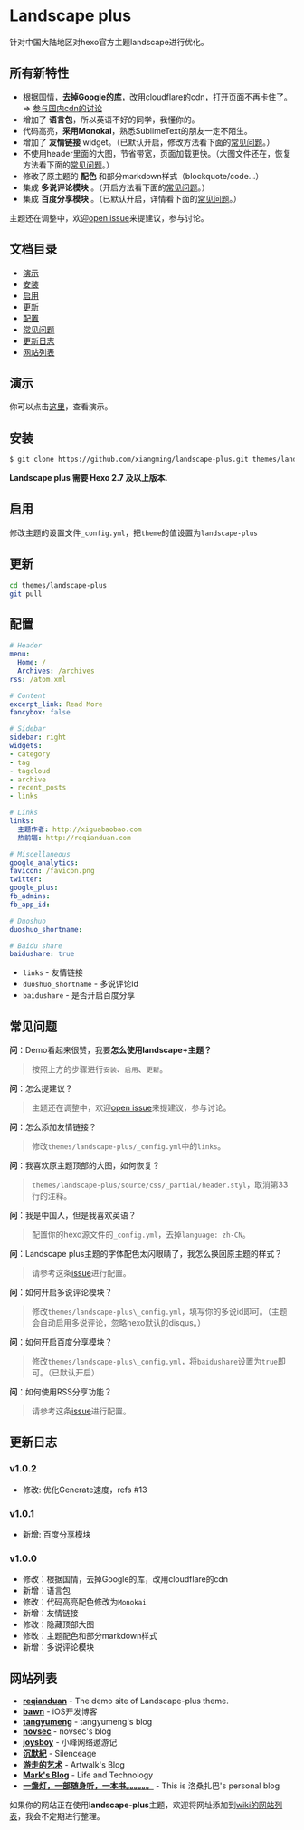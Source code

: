 # Landscape plus

针对中国大陆地区对hexo官方主题landscape进行优化。

## 所有新特性

+ 根据国情，**去掉Google的库**，改用cloudflare的cdn，打开页面不再卡住了。=> [参与国内cdn的讨论](https://github.com/xiangming/landscape-plus/issues/3)
+ 增加了 **语言包**，所以英语不好的同学，我懂你的。
+ 代码高亮，**采用Monokai**，熟悉SublimeText的朋友一定不陌生。
+ 增加了 **友情链接** widget。（已默认开启，修改方法看下面的[常见问题](#常见问题)。）
+ 不使用header里面的大图，节省带宽，页面加载更快。（大图文件还在，恢复方法看下面的[常见问题](#常见问题)。）
+ 修改了原主题的 **配色** 和部分markdown样式（blockquote/code...）
+ 集成 **多说评论模块** 。（开启方法看下面的[常见问题](#常见问题)。）
+ 集成 **百度分享模块** 。（已默认开启，详情看下面的[常见问题](#常见问题)。）

主题还在调整中，欢迎[open issue](https://github.com/xiangming/landscape-plus/issues/new)来提建议，参与讨论。

## 文档目录

+ [演示](#演示)
+ [安装](#安装)
+ [启用](#启用)
+ [更新](#更新)
+ [配置](#配置)
+ [常见问题](#常见问题)
+ [更新日志](#更新日志)
+ [网站列表](#网站列表)

## 演示

你可以点击[这里](http://reqianduan.com/)，查看演示。

## 安装

``` bash
$ git clone https://github.com/xiangming/landscape-plus.git themes/landscape-plus
```
**Landscape plus 需要 Hexo 2.7 及以上版本.**

## 启用

修改主题的设置文件`_config.yml`，把`theme`的值设置为`landscape-plus`

## 更新

``` bash
cd themes/landscape-plus
git pull
```

## 配置

```yml
# Header
menu:
  Home: /
  Archives: /archives
rss: /atom.xml

# Content
excerpt_link: Read More
fancybox: false

# Sidebar
sidebar: right
widgets:
- category
- tag
- tagcloud
- archive
- recent_posts
- links

# Links
links:
  主题作者: http://xiguabaobao.com
  热前端: http://reqianduan.com

# Miscellaneous
google_analytics:
favicon: /favicon.png
twitter:
google_plus:
fb_admins: 
fb_app_id:

# Duoshuo
duoshuo_shortname: 

# Baidu share
baidushare: true
```

+ `links` - 友情链接
+ `duoshuo_shortname` - 多说评论id
+ `baidushare` - 是否开启百度分享

## 常见问题

**问**：Demo看起来很赞，我要**怎么使用landscape+主题？**
> 按照上方的步骤进行`安装`、`启用`、`更新`。

**问**：怎么提建议？
> 主题还在调整中，欢迎[open issue](https://github.com/xiangming/landscape-plus/issues/new)来提建议，参与讨论。

**问**：怎么添加友情链接？
> 修改`themes/landscape-plus/_config.yml`中的`links`。

**问**：我喜欢原主题顶部的大图，如何恢复？
> `themes/landscape-plus/source/css/_partial/header.styl`，取消第33行的注释。

**问**：我是中国人，但是我喜欢英语？
> 配置你的hexo源文件的`_config.yml`，去掉`language: zh-CN`。

**问**：Landscape plus主题的字体配色太闪眼睛了，我怎么换回原主题的样式？
> 请参考这条[issue](https://github.com/xiangming/landscape-plus/issues/13)进行配置。

**问**：如何开启多说评论模块？
> 修改`themes/landscape-plus\_config.yml`，填写你的多说id即可。（主题会自动启用多说评论，忽略hexo默认的disqus。）

**问**：如何开启百度分享模块？
> 修改`themes/landscape-plus\_config.yml`，将`baidushare`设置为`true`即可。（已默认开启）

**问**：如何使用RSS分享功能？
> 请参考这条[issue](https://github.com/xiangming/landscape-plus/issues/31)进行配置。

## 更新日志

### v1.0.2
+ 修改: 优化Generate速度，refs #13

### v1.0.1
+ 新增: 百度分享模块

### v1.0.0
+ 修改：根据国情，去掉Google的库，改用cloudflare的cdn
+ 新增：语言包
+ 修改：代码高亮配色修改为`Monokai`
+ 新增：友情链接
+ 修改：隐藏顶部大图
+ 修改：主题配色和部分markdown样式
+ 新增：多说评论模块

## 网站列表

- **[reqianduan]** - The demo site of Landscape-plus theme.
- **[bawn]** - iOS开发博客
- **[tangyumeng]** - tangyumeng's blog
- **[novsec]** - novsec's blog
- **[joysboy]** - 小峰网络遨游记
- **[沉默紀]** - Silenceage
- **[游走的艺术]** - Artwalk's Blog
- **[Mark's Blog]** - Life and Technology
- **[一盏灯，一部随身听，一本书。。。。。。]** - This is 洛桑扎巴's personal blog

[reqianduan]: http://reqianduan.com/
[bawn]: http://bawn.github.io/    
[tangyumeng]: http://www.tangyumeng.com
[novsec]: http://www.novsec.com/
[joysboy]: http://xfeng.me/
[沉默紀]: http://silenceage.com/
[游走的艺术]: http://artwalk.github.io/
[Mark's Blog]: http://codermango.com/
[一盏灯，一部随身听，一本书。。。。。。]: http://lszb811.com/

如果你的网站正在使用**landscape-plus**主题，欢迎将网址添加到[wiki的网站列表](https://github.com/xiangming/landscape-plus/wiki)，我会不定期进行整理。
